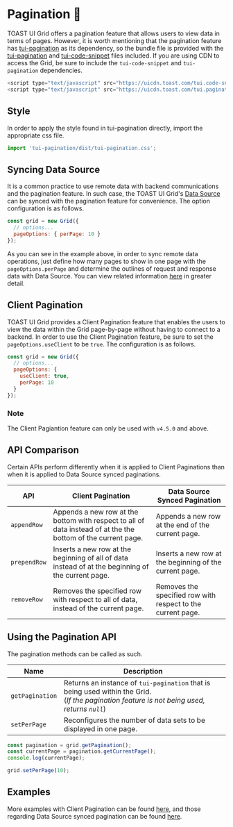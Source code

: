 # Pagination 📖

TOAST UI Grid offers a pagination feature that allows users to view data in terms of pages. However, it is worth mentioning that the pagination feature has [tui-pagination](https://github.com/nhn/tui.pagination) as its dependency, so the bundle file is provided with the [tui-pagination](https://github.com/nhn/tui.pagination) and [tui-code-snippet](https://github.com/nhn/tui.code-snippet) files included. If you are using CDN to access the Grid, be sure to include the `tui-code-snippet` and `tui-pagination` dependencies. 

```js
<script type="text/javascript" src="https://uicdn.toast.com/tui.code-snippet/v1.5.0/tui-code-snippet.js"></script>
<script type="text/javascript" src="https://uicdn.toast.com/tui.pagination/v3.3.0/tui-pagination.js"></script>
```

## Style

In order to apply the style found in tui-pagination directly, import the appropriate css file. 

```js
import 'tui-pagination/dist/tui-pagination.css';
```

## Syncing Data Source

It is a common practice to use remote data with backend communications and the pagination feature. In such case, the TOAST UI Grid's [Data Source](https://github.com/nhn/tui.grid/blob/master/packages/toast-ui.grid/docs/en/data-source.md) can be synced with the pagination feature for convenience. The option configuration is as follows. 

```js
const grid = new Grid({
  // options...
  pageOptions: { perPage: 10 }
});
```

As you can see in the example above, in order to sync remote data operations, just define how many pages to show in one page with the `pageOptions.perPage` and determine the outlines of request and response data with Data Source. You can view related information [here](https://github.com/nhn/tui.grid/blob/master/packages/toast-ui.grid/docs/en/data-source.md) in greater detail.

## Client Pagination 

TOAST UI Grid provides a Client Pagination feature that enables the users to view the data within the Grid page-by-page without having to connect to a backend. In order to use the Client Pagination feature, be sure to set the `pageOptions.useClient` to be `true`. The configuration is as follows. 

```js
const grid = new Grid({
  // options...
  pageOptions: {
    useClient: true,
    perPage: 10
  }
});
```
### Note

The Client Pagiantion feature can only be used with `v4.5.0` and above. 

## API Comparison

Certain APIs perform differently when it is applied to Client Paginations than when it is applied to Data Source synced paginations. 

| API | Client Pagination | Data Source Synced Pagination |
| --- | --- | --- |
| `appendRow` | Appends a new row at the bottom with respect to all of data instead of at the the bottom of the current page. | Appends a new row at the end of the current page. |
| `prependRow` | Inserts a new row at the beginning of all of data instead of at the beginning of the current page. | Inserts a new row at the beginning of the current page. |
| `removeRow` | Removes the specified row with respect to all of data, instead of the current page. | Removes the specified row with respect to the current page. |

## Using the Pagination API

The pagination methods can be called as such. 

| Name | Description |
| --- | --- |
| `getPagination` | Returns an instance of `tui-pagination` that is being used within the Grid. <br>(*If the pagination feature is not being used, returns `null`*) | 
| `setPerPage` | Reconfigures the number of data sets to be displayed in one page. |

```js
const pagination = grid.getPagination();
const currentPage = pagination.getCurrentPage();
console.log(currentPage);

grid.setPerPage(10);
```

## Examples

More examples with Client Pagination can be found [here](http://nhn.github.io/tui.grid/latest/tutorial-example23-client-pagination), and those regarding Data Source synced pagination can be found [here](https://nhn.github.io/tui.grid/latest/tutorial-example10-data-source).